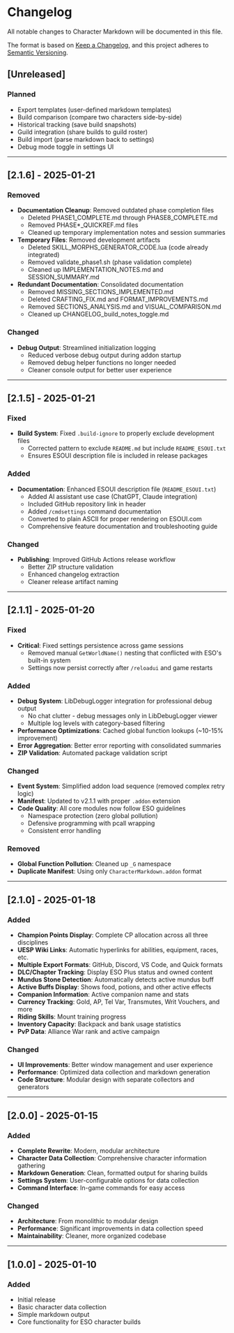 # Changelog

All notable changes to Character Markdown will be documented in this file.

The format is based on [Keep a Changelog](https://keepachangelog.com/en/1.0.0/),
and this project adheres to [Semantic Versioning](https://semver.org/spec/v2.0.0.html).

## [Unreleased]

### Planned
- Export templates (user-defined markdown templates)
- Build comparison (compare two characters side-by-side)
- Historical tracking (save build snapshots)
- Guild integration (share builds to guild roster)
- Build import (parse markdown back to settings)
- Debug mode toggle in settings UI

---

## [2.1.6] - 2025-01-21

### Removed
- **Documentation Cleanup**: Removed outdated phase completion files
  - Deleted PHASE1_COMPLETE.md through PHASE8_COMPLETE.md
  - Removed PHASE*_QUICKREF.md files
  - Cleaned up temporary implementation notes and session summaries
- **Temporary Files**: Removed development artifacts
  - Deleted SKILL_MORPHS_GENERATOR_CODE.lua (code already integrated)
  - Removed validate_phase1.sh (phase validation complete)
  - Cleaned up IMPLEMENTATION_NOTES.md and SESSION_SUMMARY.md
- **Redundant Documentation**: Consolidated documentation
  - Removed MISSING_SECTIONS_IMPLEMENTED.md
  - Deleted CRAFTING_FIX.md and FORMAT_IMPROVEMENTS.md
  - Removed SECTIONS_ANALYSIS.md and VISUAL_COMPARISON.md
  - Cleaned up CHANGELOG_build_notes_toggle.md

### Changed
- **Debug Output**: Streamlined initialization logging
  - Reduced verbose debug output during addon startup
  - Removed debug helper functions no longer needed
  - Cleaner console output for better user experience

---

## [2.1.5] - 2025-01-21

### Fixed
- **Build System**: Fixed `.build-ignore` to properly exclude development files
  - Corrected pattern to exclude `README.md` but include `README_ESOUI.txt`
  - Ensures ESOUI description file is included in release packages

### Added
- **Documentation**: Enhanced ESOUI description file (`README_ESOUI.txt`)
  - Added AI assistant use case (ChatGPT, Claude integration)
  - Included GitHub repository link in header
  - Added `/cmdsettings` command documentation
  - Converted to plain ASCII for proper rendering on ESOUI.com
  - Comprehensive feature documentation and troubleshooting guide

### Changed
- **Publishing**: Improved GitHub Actions release workflow
  - Better ZIP structure validation
  - Enhanced changelog extraction
  - Cleaner release artifact naming

---

## [2.1.1] - 2025-01-20

### Fixed
- **Critical**: Fixed settings persistence across game sessions
  - Removed manual `GetWorldName()` nesting that conflicted with ESO's built-in system
  - Settings now persist correctly after `/reloadui` and game restarts

### Added
- **Debug System**: LibDebugLogger integration for professional debug output
  - No chat clutter - debug messages only in LibDebugLogger viewer
  - Multiple log levels with category-based filtering
- **Performance Optimizations**: Cached global function lookups (~10-15% improvement)
- **Error Aggregation**: Better error reporting with consolidated summaries
- **ZIP Validation**: Automated package validation script

### Changed
- **Event System**: Simplified addon load sequence (removed complex retry logic)
- **Manifest**: Updated to v2.1.1 with proper `.addon` extension
- **Code Quality**: All core modules now follow ESO guidelines
  - Namespace protection (zero global pollution)
  - Defensive programming with pcall wrapping
  - Consistent error handling

### Removed
- **Global Function Pollution**: Cleaned up `_G` namespace
- **Duplicate Manifest**: Using only `CharacterMarkdown.addon` format

---

## [2.1.0] - 2025-01-18

### Added
- **Champion Points Display**: Complete CP allocation across all three disciplines
- **UESP Wiki Links**: Automatic hyperlinks for abilities, equipment, races, etc.
- **Multiple Export Formats**: GitHub, Discord, VS Code, and Quick formats
- **DLC/Chapter Tracking**: Display ESO Plus status and owned content
- **Mundus Stone Detection**: Automatically detects active mundus buff
- **Active Buffs Display**: Shows food, potions, and other active effects
- **Companion Information**: Active companion name and stats
- **Currency Tracking**: Gold, AP, Tel Var, Transmutes, Writ Vouchers, and more
- **Riding Skills**: Mount training progress
- **Inventory Capacity**: Backpack and bank usage statistics
- **PvP Data**: Alliance War rank and active campaign

### Changed
- **UI Improvements**: Better window management and user experience
- **Performance**: Optimized data collection and markdown generation
- **Code Structure**: Modular design with separate collectors and generators

---

## [2.0.0] - 2025-01-15

### Added
- **Complete Rewrite**: Modern, modular architecture
- **Character Data Collection**: Comprehensive character information gathering
- **Markdown Generation**: Clean, formatted output for sharing builds
- **Settings System**: User-configurable options for data collection
- **Command Interface**: In-game commands for easy access

### Changed
- **Architecture**: From monolithic to modular design
- **Performance**: Significant improvements in data collection speed
- **Maintainability**: Cleaner, more organized codebase

---

## [1.0.0] - 2025-01-10

### Added
- Initial release
- Basic character data collection
- Simple markdown output
- Core functionality for ESO character builds